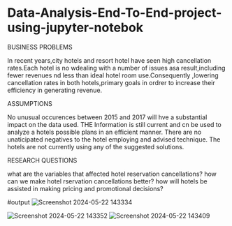 # Data-Analysis-End-To-End-project-using-jupyter-notebok

BUSINESS PROBLEMS

In recent years,city hotels and resort hotel have seen high cancellation rates.Each hotel is no wdealing with a number of issues asa result,including fewer revenues nd less than ideal hotel room use.Consequently ,lowering cancellation rates in both hotels,primary goals in ordrer  to increase their efficiency in generating revenue.

ASSUMPTIONS

No unusual occurences between 2015 and 2017 will hve a substantial impact on the data used.
THE Information is still current and cn be used to analyze a hotels possible plans in an efficient manner.
There are no unaticipated negatives to the hotel employing and advised technique.
The hotels are not currently using any of the suggested solutions.

RESEARCH QUESTIONS

what are the variables that affected hotel reservation cancellations?
how can we make hotel rservation cancellations better?
how will hotels be assisted in making pricing and promotional decisions?

#output
![Screenshot 2024-05-22 143334](https://github.com/Keerthana3310/Data-Analysis-End-To-End-project-using-jupyter-notebok/assets/165979197/173e58bd-1a8f-447f-ac9b-0e86c02229a2)

![Screenshot 2024-05-22 143352](https://github.com/Keerthana3310/Data-Analysis-End-To-End-project-using-jupyter-notebok/assets/165979197/7403a9d0-90af-45cb-b900-afe2a36f067c)
![Screenshot 2024-05-22 143409](https://github.com/Keerthana3310/Data-Analysis-End-To-End-project-using-jupyter-notebok/assets/165979197/7eab6641-12ea-4974-b0bf-66239adba74b)


